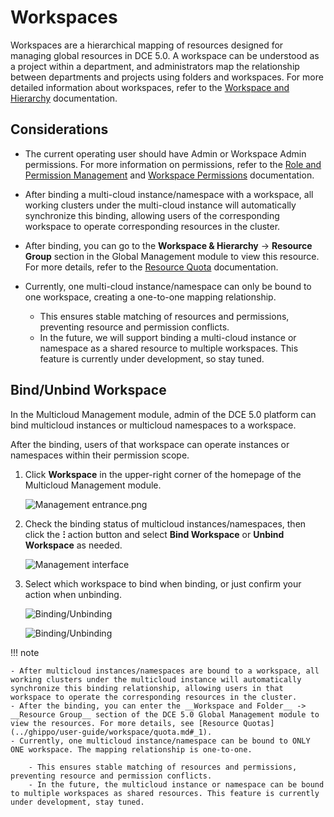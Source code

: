 # Workspaces

Workspaces are a hierarchical mapping of resources designed for managing global resources in DCE 5.0. A workspace can be understood as a project within a department, and administrators map the relationship between departments and projects using folders and workspaces. For more detailed information about workspaces, refer to the [Workspace and Hierarchy](../ghippo/user-guide/workspace/workspace.md) documentation.

## Considerations

- The current operating user should have Admin or Workspace Admin permissions. For more information on permissions, refer to the [Role and Permission Management](../ghippo/user-guide/access-control/role.md) and [Workspace Permissions](../ghippo/user-guide/workspace/ws-permission.md) documentation.
- After binding a multi-cloud instance/namespace with a workspace, all working clusters under the multi-cloud instance will automatically synchronize this binding, allowing users of the corresponding workspace to operate corresponding resources in the cluster.
- After binding, you can go to the __Workspace & Hierarchy__ -> __Resource Group__ section in the Global Management module to view this resource. For more details, refer to the [Resource Quota](../ghippo/user-guide/workspace/quota.md#_1) documentation.
- Currently, one multi-cloud instance/namespace can only be bound to one workspace, creating a one-to-one mapping relationship.

    - This ensures stable matching of resources and permissions, preventing resource and permission conflicts.
    - In the future, we will support binding a multi-cloud instance or namespace as a shared resource to multiple workspaces. This feature is currently under development, so stay tuned.

## Bind/Unbind Workspace

In the Multicloud Management module, admin of the DCE 5.0 platform can bind multicloud instances or multicloud namespaces to a workspace.

After the binding, users of that workspace can operate instances or namespaces within their permission scope.

1. Click __Workspace__ in the upper-right corner of the homepage of the Multicloud Management module.

    ![Management entrance.png](https://docs.daocloud.io/daocloud-docs-images/docs/en/docs/kairship/images/ws01.png)

2. Check the binding status of multicloud instances/namespaces, then click the __ⵗ__ action button and select __Bind Workspace__ or __Unbind Workspace__ as needed.

    ![Management interface](https://docs.daocloud.io/daocloud-docs-images/docs/en/docs/kairship/images/ws02.png)

3. Select which workspace to bind when binding, or just confirm your action when unbinding.

    ![Binding/Unbinding](https://docs.daocloud.io/daocloud-docs-images/docs/en/docs/kairship/images/ws03.png)

    ![Binding/Unbinding](https://docs.daocloud.io/daocloud-docs-images/docs/en/docs/kairship/images/ws04.png)

!!! note

    - After multicloud instances/namespaces are bound to a workspace, all working clusters under the multicloud instance will automatically synchronize this binding relationship, allowing users in that workspace to operate the corresponding resources in the cluster.
    - After the binding, you can enter the __Workspace and Folder__ -> __Resource Group__ section of the DCE 5.0 Global Management module to view the resources. For more details, see [Resource Quotas](../ghippo/user-guide/workspace/quota.md#_1).
    - Currently, one multicloud instance/namespace can be bound to ONLY ONE workspace. The mapping relationship is one-to-one.

        - This ensures stable matching of resources and permissions, preventing resource and permission conflicts.
        - In the future, the multicloud instance or namespace can be bound to multiple workspaces as shared resources. This feature is currently under development, stay tuned.
